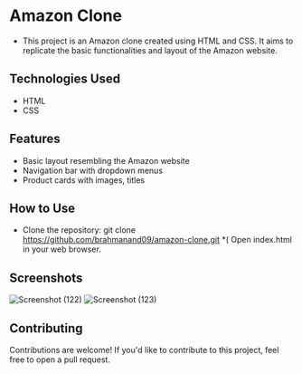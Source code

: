 # Amazon Clone
* This project is an Amazon clone created using HTML and CSS. It aims to replicate the basic functionalities and layout of the Amazon website.

## Technologies Used
* HTML
* CSS

## Features
* Basic layout resembling the Amazon website
* Navigation bar with dropdown menus
* Product cards with images, titles

## How to Use
* Clone the repository: git clone https://github.com/brahmanand09/amazon-clone.git
*( Open index.html in your web browser.

## Screenshots
![Screenshot (122)](https://github.com/brahmanand09/Amazon_Clone/assets/123508275/7272f275-2eb2-465a-8d12-fa74f1282b40)
![Screenshot (123)](https://github.com/brahmanand09/Amazon_Clone/assets/123508275/bd8d1353-349e-429c-a1f9-f21fa2b00dee)

## Contributing
Contributions are welcome! If you'd like to contribute to this project, feel free to open a pull request.

